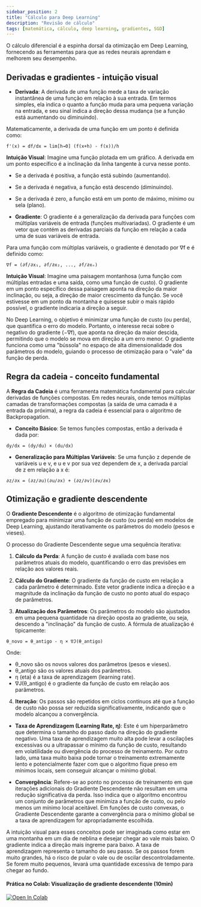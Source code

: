 ```yaml
---
sidebar_position: 2
title: "Cálculo para Deep Learning"
description: "Revisão de cálculo"
tags: [matemática, cálculo, deep learning, gradientes, SGD]
---
```


O cálculo diferencial é a espinha dorsal da otimização em Deep Learning, fornecendo as ferramentas para que as redes neurais aprendam e melhorem seu desempenho.

## Derivadas e gradientes - intuição visual

- **Derivada**: A derivada de uma função mede a taxa de variação instantânea de uma função em relação à sua entrada. Em termos simples, ela indica o quanto a função muda para uma pequena variação na entrada, e seu sinal indica a direção dessa mudança (se a função está aumentando ou diminuindo).

Matematicamente, a derivada de uma função em um ponto é definida como:

```
f'(x) = df/dx = lim[h→0] (f(x+h) - f(x))/h
```

**Intuição Visual**: Imagine uma função plotada em um gráfico. A derivada em um ponto específico é a inclinação da linha tangente à curva nesse ponto.
- Se a derivada é positiva, a função está subindo (aumentando).
- Se a derivada é negativa, a função está descendo (diminuindo).
- Se a derivada é zero, a função está em um ponto de máximo, mínimo ou sela (plano).

- **Gradiente**: O gradiente é a generalização da derivada para funções com múltiplas variáveis de entrada (funções multivariadas). O gradiente é um vetor que contém as derivadas parciais da função em relação a cada uma de suas variáveis de entrada.

Para uma função com múltiplas variáveis, o gradiente é denotado por ∇f e é definido como:

```
∇f = (∂f/∂x₁, ∂f/∂x₂, ..., ∂f/∂xₙ)
```

**Intuição Visual**: Imagine uma paisagem montanhosa (uma função com múltiplas entradas e uma saída, como uma função de custo). O gradiente em um ponto específico dessa paisagem aponta na direção da maior inclinação, ou seja, a direção de maior crescimento da função. Se você estivesse em um ponto da montanha e quisesse subir o mais rápido possível, o gradiente indicaria a direção a seguir.

No Deep Learning, o objetivo é minimizar uma função de custo (ou perda), que quantifica o erro do modelo. Portanto, o interesse recai sobre o negativo do gradiente (−∇f), que aponta na direção da maior descida, permitindo que o modelo se mova em direção a um erro menor. O gradiente funciona como uma "bússola" no espaço de alta dimensionalidade dos parâmetros do modelo, guiando o processo de otimização para o "vale" da função de perda.

## Regra da cadeia - conceito fundamental 

A **Regra da Cadeia** é uma ferramenta matemática fundamental para calcular derivadas de funções compostas. Em redes neurais, onde temos múltiplas camadas de transformações compostas (a saída de uma camada é a entrada da próxima), a regra da cadeia é essencial para o algoritmo de Backpropagation.

- **Conceito Básico**: Se temos funções compostas, então a derivada é dada por:

```
dy/dx = (dy/du) × (du/dx)
```

- **Generalização para Múltiplas Variáveis**: Se uma função z depende de variáveis u e v, e u e v por sua vez dependem de x, a derivada parcial de z em relação a x é:

```
∂z/∂x = (∂z/∂u)(∂u/∂x) + (∂z/∂v)(∂v/∂x)
```

## Otimização e gradiente descendente

O **Gradiente Descendente** é o algoritmo de otimização fundamental empregado para minimizar uma função de custo (ou perda) em modelos de Deep Learning, ajustando iterativamente os parâmetros do modelo (pesos e vieses).

O processo do Gradiente Descendente segue uma sequência iterativa:

1. **Cálculo da Perda**: A função de custo é avaliada com base nos parâmetros atuais do modelo, quantificando o erro das previsões em relação aos valores reais.

2. **Cálculo do Gradiente**: O gradiente da função de custo em relação a cada parâmetro é determinado. Este vetor gradiente indica a direção e a magnitude da inclinação da função de custo no ponto atual do espaço de parâmetros.

3. **Atualização dos Parâmetros**: Os parâmetros do modelo são ajustados em uma pequena quantidade na direção oposta ao gradiente, ou seja, descendo a "inclinação" da função de custo. A fórmula de atualização é tipicamente:

```
θ_novo = θ_antigo - η × ∇J(θ_antigo)
```

Onde:
- θ_novo são os novos valores dos parâmetros (pesos e vieses).
- θ_antigo são os valores atuais dos parâmetros.
- η (eta) é a taxa de aprendizagem (learning rate).
- ∇J(θ_antigo) é o gradiente da função de custo em relação aos parâmetros.

4. **Iteração**: Os passos são repetidos em ciclos contínuos até que a função de custo não possa ser reduzida significativamente, indicando que o modelo alcançou a convergência.

- **Taxa de Aprendizagem (Learning Rate, η)**: Este é um hiperparâmetro que determina o tamanho do passo dado na direção do gradiente negativo. Uma taxa de aprendizagem muito alta pode levar a oscilações excessivas ou a ultrapassar o mínimo da função de custo, resultando em volatilidade ou divergência do processo de treinamento. Por outro lado, uma taxa muito baixa pode tornar o treinamento extremamente lento e potencialmente fazer com que o algoritmo fique preso em mínimos locais, sem conseguir alcançar o mínimo global.

- **Convergência**: Refere-se ao ponto no processo de treinamento em que iterações adicionais do Gradiente Descendente não resultam em uma redução significativa da perda. Isso indica que o algoritmo encontrou um conjunto de parâmetros que minimiza a função de custo, ou pelo menos um mínimo local aceitável. Em funções de custo convexas, o Gradiente Descendente garante a convergência para o mínimo global se a taxa de aprendizagem for apropriadamente escolhida.

A intuição visual para esses conceitos pode ser imaginada como estar em uma montanha em um dia de neblina e desejar chegar ao vale mais baixo. O gradiente indica a direção mais íngreme para baixo. A taxa de aprendizagem representa o tamanho do seu passo. Se os passos forem muito grandes, há o risco de pular o vale ou de oscilar descontroladamente. Se forem muito pequenos, levará uma quantidade excessiva de tempo para chegar ao fundo.

#### Prática no Colab: Visualização de gradiente descendente (10min)

[![Open In Colab](https://colab.research.google.com/assets/colab-badge.svg)](https://colab.research.google.com/drive/1UiZknApSIUskyPZoRwqQoTs96YCB08fL?usp=sharing)
